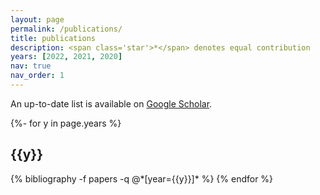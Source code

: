 ```yaml
---
layout: page
permalink: /publications/
title: publications
description: <span class='star'>*</span> denotes equal contribution
years: [2022, 2021, 2020]
nav: true
nav_order: 1
---
```

<!-- _pages/publications.md -->

An up-to-date list is available on [Google Scholar](https://scholar.google.com/citations?user=lNn2qGoAAAAJ).

<div class="publications">

{%- for y in page.years %}
  <h2 class="year">{{y}}</h2>
  {% bibliography -f papers -q @*[year={{y}}]* %}
{% endfor %}

</div>
